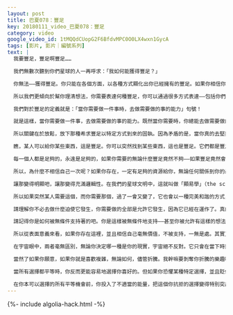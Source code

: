 ```yaml
---
layout: post
title: 巴夏078：豐足
key: 20180111_video_巴夏078：豐足
category: video
google_video_id: 1tMQQdCUopG2F6BfdvMPC0O0LX4wxn1GycA
tags: [影片, 影片｜編號系列]
text: |
  我要豐足，豐足啊豐足……

  我們無數次聽到你們星球的人一再呼求：「我如何能獲得豐足？」

  你無法——獲得豐足。你只能在各個方面，以各種方式顯化出你已經擁有的豐足。如果你相信你缺乏了某樣東西，你的豐足便支持這種「缺乏感」顯化為你的現實。所以關鍵不是你如何學習去獲得豐足，而是你如何定義豐足。因為你永遠在某方面是豐足，永遠如此。

  所以我們更傾向於幫你理清想法，你需要表達何種豐足，你可以通過很多方式表達——包括你們星球上最津津樂道的金錢。金錢沒什麼錯，它不過是一個貨幣交換的象徵。和很多其它像征一樣，它是有效的。但是，豐足不是非得只靠金錢來表達。

  我們對於豐足的定義就是：「當你需要做一件事時，去做需要做的事的能力」句號！

  就是這樣，當你需要做一件事，去做需要做的事的能力。既然當你需要時，你總能去做需要做的事，為什麼你那麼在乎，這種豐足以何種方式到來呢？

  所以關鍵在於放鬆，放下那種希求豐足以特定方式到來的固執。因為矛盾的是，當你真的去堅持豐足只能以一種象徵到來，你其實是關上了所有其它可能到來的方式。這樣，你是在盡最大可能去感受和經歷豐足的反面——匱乏。

  瞧，某人可以給你某些東西，這是豐足。你可以突然找到某些東西，這也是豐足。它們都是豐足。讓它以最好的方式朝你而來吧。你的抗拒越少，豐足來得越容易。因為，有什麼必要去奮爭才能展現出創造的極大豐盛呢？

  每一個人都是足夠的，永遠是足夠的，如果你需要的無論什麼豐足竟然不夠——如果豐足竟然會不夠用，相信我，那你壓根不會存在！因為宇宙造物精準無比，不會犯創造過剩的錯誤，宇宙不會創造出一個它竟然支持不了的「你」。所以只要你存在，那意味著宇宙絕對有能力支持你，否則你早消失了。

  所以，為什麼不相信自己一次呢？如果你存在，一定有足夠的資源給你，無論任何關係到你的最高喜悅，或你的最大偏好的豐足都一定會以某種方式到來，因為除此以外，宇宙無事可做。

  讓那變得明顯吧，讓那變得充滿邏輯性。在我們的星球文明中，這就叫做「顯易學」（the science of the obvious）。如果在你們的星球上存在著一定數量的人，只要你們都允許豐足以對你們有效的方式到來，那麼資源對每個人都是夠用的。因為不是每個人都需要或想要同一種形式的豐足。所以關鍵在於，在任何當下時刻，允許同步性向你展示屬於你的豐足的形式。這不代表你以後就不能擁有這種或那種，不同形式的豐足。豐足的形式可以變化，但是它會以一種和諧的方式運行，伴隨著其他人的需求一起變化。

  所以如果突然某人需要這個，而你需要那個，過了一會又變了，它也會以一種完美和諧的方式，以同樣完美的同步性顯化出來。當你需要的時候，你就會得到，在恰好的時間，在恰好的地點。一分鐘不早，一分鐘不晚，剛剛好。

  請理解你不必去做什麼迫使它發生，你需要做的全部是允許它發生，因為它已經在運作了。真的宇宙會完美運作，真的，不騙你哦。再強調一次，如果它不運作，你壓根不會存在。你存在即被支持。

  請記得你是如何被無條件支持著的吧。你是這樣被無條件地支持——甚至你被允許有這樣的想法「我沒被無條件支持」——看看你被支持到了何種地步！

  所以從表面意義來看，如果你存在這裡，並且相信自己毫無價值，不被支持，一無是處。其實正好證明宇宙在無條件的支持你，支持你成為任何你宣佈自己所是的狀態。可想而知，當你說我毫無價值，我可恨我壞蛋我無用，這樣它都能支持你；當你說我充滿創意我可愛我值得擁有，它當然也會支持你。

  在宇宙眼中，兩者毫無區別，無論你決定哪一種是你的現實，宇宙絕不反對。它只會在當下時刻，簡單反映出你宣佈為事實的狀態。因為這就是造物法則。你決定你所是，而宇宙顯化，是通過你的激情、你的喜悅、你的愛和興奮的。這就是如此簡單。

  當然了如果你願意，如果你就是喜歡複雜，無論如何，儘管折騰。我幹嘛要剝奪你折騰的樂趣呢！如果你感受到了苦苦掙扎，努力無果，儘管折騰吧，因為那也是有效的顯化。這就是關鍵，它們全部有效。當所有的顯化都是有效的，而你不再評價孰重孰輕——說起來有些矛盾——這時你反而更能經常獲得你喜好的，因為你不再專注在「避免某種選擇發生」。

  當所有選擇都平等時，你反而更能容易地選擇你喜好的。但如果你恐懼某種特定選擇，並且貶低它們的價值，你等於貶低了創造的一部分，你顯化出的就是一種自我貶低。因此你不得不經常面對你全力貶低的事物。因為關注什麼，就創造什麼。

  在你本可以選擇的所有平等機會前，你投入了不適當的能量，把這個你抗拒的選擇變得特別突出。在任何時候，當你讓某個狀況變得突出，其實你都在投入能量並且宣稱，這玩意比其它的更重要。那麼無論它是積極的還是消極的，它都會一直發生，直到你能放下對它的關注，放下你的固執己見。允許自己瞭解到，它不會控制你的，它只是簡單地回應你的想法，無論何時以何種方式，你都可以重新選擇。
---
```


{%- include algolia-hack.html -%}

